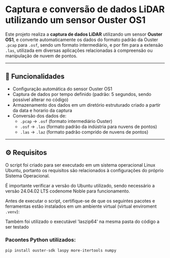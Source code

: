 # Captura e conversão de dados LiDAR utilizando um sensor Ouster OS1

Este projeto realiza a **captura de dados LiDAR** utilizando um sensor **Ouster OS1**, e converte automaticamente os dados do formato padrão da Ouster `.pcap` para `.osf`, sendo um formato intermediário, e por fim para a extensão `.las`, utilizada em diversas aplicações relacionadas à compreensão ou manipulação de nuvem de pontos.

---

## 📌 Funcionalidades

- Configuração automática do sensor Ouster OS1
- Captura de dados por tempo definido (padrão: 5 segundos, sendo possível alterar no código)
- Armazenamento dos dados em um diretório estruturado criado a partir da data e horario da captura
- Conversão dos dados de:
  - `.pcap` → `.osf` (formato intermediário Ouster)
  - `.osf` → `.las` (formato padrão da indústria para nuvens de pontos)
  - `.las` → `.laz` (formato padrão comprido de nuvens de pontos)

---

## ⚙️ Requisitos

O script foi criado para ser executado em um sistema operacional Linux Ubuntu, portanto os requisitos são relacionados à configurações do próprio Sistema Operacional.

É importante verificar a versão do Ubuntu utilizado, sendo necessário a versão 24.04.02 LTS codenome Noble para funcionamento.

Antes de executar o script, certifique-se de que os seguintes pacotes e ferramentas estão instalados em um ambiente virtual (virtual enviroment `.venv`):

Também foi utilizado o executável 'laszip64' na mesma pasta do código a ser testado

### Pacontes Python utilizados:
```bash
pip install ouster-sdk laspy more-itertools numpy
